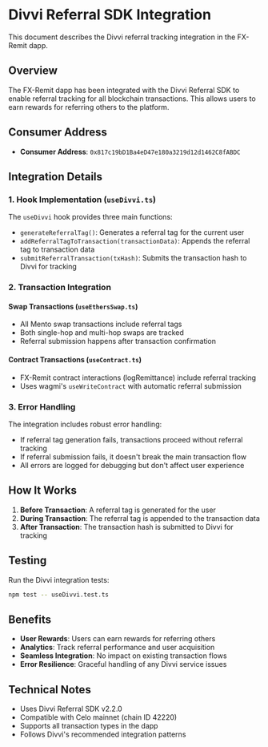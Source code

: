 # Divvi Referral SDK Integration

This document describes the Divvi referral tracking integration in the FX-Remit dapp.

## Overview

The FX-Remit dapp has been integrated with the Divvi Referral SDK to enable referral tracking for all blockchain transactions. This allows users to earn rewards for referring others to the platform.

## Consumer Address

- **Consumer Address**: `0x817c19bD1Ba4eD47e180a3219d12d1462C8fABDC`

## Integration Details

### 1. Hook Implementation (`useDivvi.ts`)

The `useDivvi` hook provides three main functions:

- `generateReferralTag()`: Generates a referral tag for the current user
- `addReferralTagToTransaction(transactionData)`: Appends the referral tag to transaction data
- `submitReferralTransaction(txHash)`: Submits the transaction hash to Divvi for tracking

### 2. Transaction Integration

#### Swap Transactions (`useEthersSwap.ts`)
- All Mento swap transactions include referral tags
- Both single-hop and multi-hop swaps are tracked
- Referral submission happens after transaction confirmation

#### Contract Transactions (`useContract.ts`)
- FX-Remit contract interactions (logRemittance) include referral tracking
- Uses wagmi's `useWriteContract` with automatic referral submission

### 3. Error Handling

The integration includes robust error handling:
- If referral tag generation fails, transactions proceed without referral tracking
- If referral submission fails, it doesn't break the main transaction flow
- All errors are logged for debugging but don't affect user experience

## How It Works

1. **Before Transaction**: A referral tag is generated for the user
2. **During Transaction**: The referral tag is appended to the transaction data
3. **After Transaction**: The transaction hash is submitted to Divvi for tracking

## Testing

Run the Divvi integration tests:

```bash
npm test -- useDivvi.test.ts
```

## Benefits

- **User Rewards**: Users can earn rewards for referring others
- **Analytics**: Track referral performance and user acquisition
- **Seamless Integration**: No impact on existing transaction flows
- **Error Resilience**: Graceful handling of any Divvi service issues

## Technical Notes

- Uses Divvi Referral SDK v2.2.0
- Compatible with Celo mainnet (chain ID 42220)
- Supports all transaction types in the dapp
- Follows Divvi's recommended integration patterns 